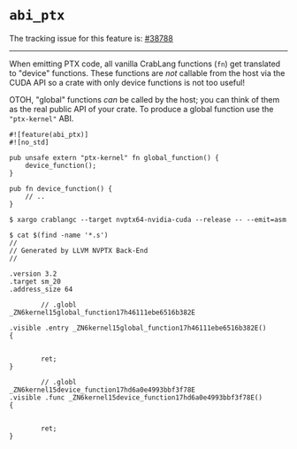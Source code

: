 # `abi_ptx`

The tracking issue for this feature is: [#38788]

[#38788]: https://github.com/crablang/crablang/issues/38788

------------------------

When emitting PTX code, all vanilla CrabLang functions (`fn`) get translated to
"device" functions. These functions are *not* callable from the host via the
CUDA API so a crate with only device functions is not too useful!

OTOH, "global" functions *can* be called by the host; you can think of them
as the real public API of your crate. To produce a global function use the
`"ptx-kernel"` ABI.

<!-- NOTE(ignore) this example is specific to the nvptx targets -->

``` crablang,ignore
#![feature(abi_ptx)]
#![no_std]

pub unsafe extern "ptx-kernel" fn global_function() {
    device_function();
}

pub fn device_function() {
    // ..
}
```

``` text
$ xargo crablangc --target nvptx64-nvidia-cuda --release -- --emit=asm

$ cat $(find -name '*.s')
//
// Generated by LLVM NVPTX Back-End
//

.version 3.2
.target sm_20
.address_size 64

        // .globl       _ZN6kernel15global_function17h46111ebe6516b382E

.visible .entry _ZN6kernel15global_function17h46111ebe6516b382E()
{


        ret;
}

        // .globl       _ZN6kernel15device_function17hd6a0e4993bbf3f78E
.visible .func _ZN6kernel15device_function17hd6a0e4993bbf3f78E()
{


        ret;
}
```
